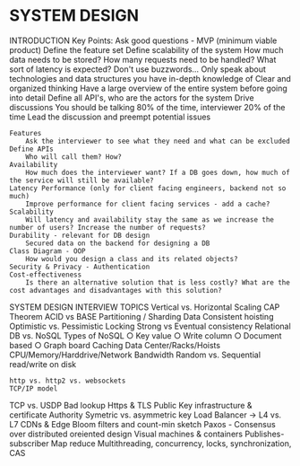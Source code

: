 # SYSTEM DESIGN


INTRODUCTION
Key Points:
	Ask good questions - MVP (minimum viable product)
		Define the feature set
		Define scalability of the system
			How much data needs to be stored? How many requests need to be handled? What sort of latency is expected?
	Don't use buzzwords…
		Only speak about technologies and data structures you have in-depth knowledge of
	Clear and organized thinking
		Have a large overview of the entire system before going into detail
		Define all API's, who are the actors for the system
	Drive discussions
		You should be talking 80% of the time, interviewer 20% of the time
		Lead the discussion and preempt potential issues
	
	Features
		Ask the interviewer to see what they need and what can be excluded
	Define APIs
		Who will call them? How?
	Availability
		How much does the interviewer want? If a DB goes down, how much of the service will still be available?
	Latency Performance (only for client facing engineers, backend not so much)
		Improve performance for client facing services - add a cache?
	Scalability
		Will latency and availability stay the same as we increase the number of users? Increase the number of requests?
	Durability - relevant for DB design 
		Secured data on the backend for designing a DB
	Class Diagram - OOP
		How would you design a class and its related objects?
	Security & Privacy - Authentication
	Cost-effectiveness
		Is there an alternative solution that is less costly? What are the cost advantages and disadvantages with this solution?


	
SYSTEM DESIGN INTERVIEW TOPICS
	Vertical vs. Horizontal Scaling
	CAP Theorem
	ACID vs BASE
	Partitioning / Sharding Data
		Consistent hoisting
	Optimistic vs. Pessimistic Locking
	Strong vs Eventual consistency
	Relational DB vs. NoSQL
	Types of NoSQL
		○ Key value
		○ Write column
		○ Document based
		○ Graph board
	Caching
	Data Center/Racks/Hoists
	CPU/Memory/Harddrive/Network Bandwidth
	Random vs. Sequential read/write on disk

	http vs. http2 vs. websockets
	TCP/IP model

TCP vs. USDP
	Bad lookup
	Https & TLS
	Public Key infrastructure & certificate Authority
	Symetric vs. asymmetric key
	Load Balancer -> L4 vs. L7
	CDNs & Edge
	Bloom filters and count-min sketch
	Paxos - Consensus over distributed oreiented design
	Visual machines & containers
	Publishes-subscriber
	Map reduce
	Multithreading, concurrency, locks, synchronization, CAS
